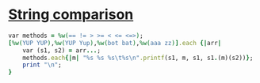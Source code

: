 [1]: http://rosettacode.org/wiki/String_comparison

# [String comparison][1]

```ruby
var methods = %w(== != > >= < <= <=>);
[%w(YUP YUP),%w(YUP Yup),%w(bot bat),%w(aaa zz)].each {|arr|
    var (s1, s2) = arr...;
    methods.each{|m| "%s %s %s\t%s\n".printf(s1, m, s1, s1.(m)(s2))};
    print "\n";
}
```
